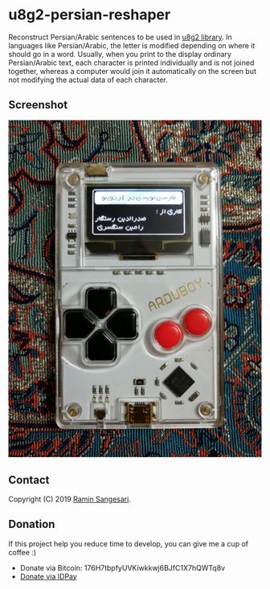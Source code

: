 # u8g2-persian-reshaper
Reconstruct Persian/Arabic sentences to be used in [u8g2 library](https://github.com/olikraus/u8g2/). In languages like Persian/Arabic, the letter is modified depending on where it should go in a word. Usually, when you print to the display ordinary Persian/Arabic text, each character is printed individually and is not joined together, whereas a computer would join it automatically on the screen but not modifying the actual data of each character.

## Screenshot
![Persian Letters on Arduboy](https://raw.githubusercontent.com/idreamsi/arduino-persian-reshaper/master/screenshot/arduboy.jpg)

## Contact
Copyright (C) 2019 [Ramin Sangesari](mailto:r.sangsari@gmail.com).

## Donation
If this project help you reduce time to develop, you can give me a cup of coffee :)

- Donate via Bitcoin: 176H7tbpfyUVKiwkkwj6BJfC1X7hQWTq8v
- [Donate via IDPay](https://idpay.ir/idreams)
